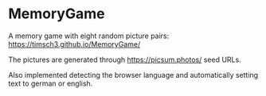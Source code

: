 # MemoryGame
A memory game with eight random picture pairs: https://timsch3.github.io/MemoryGame/

The pictures are generated through https://picsum.photos/ seed URLs.  

Also implemented detecting the browser language and automatically setting text to german or english.
